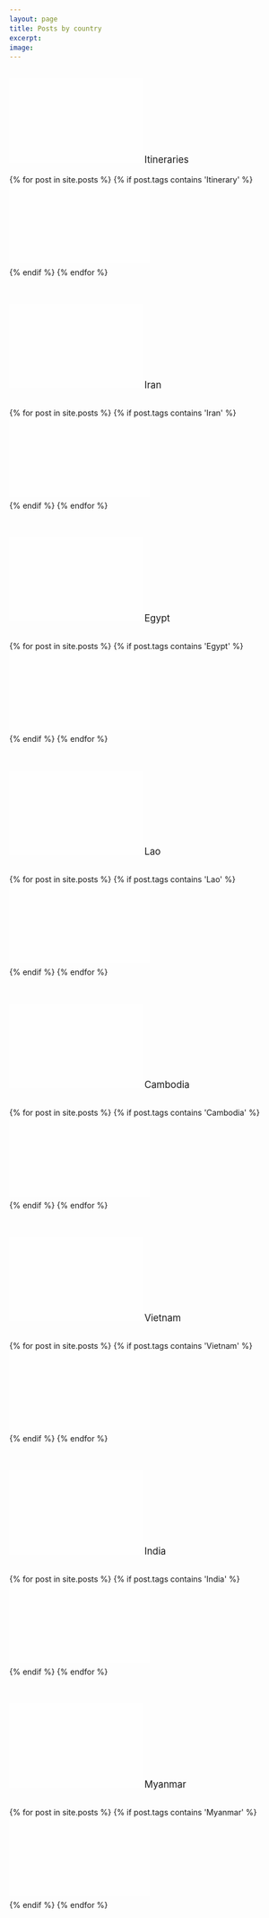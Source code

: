 ```yaml
---
layout: page
title: Posts by country
excerpt:
image:
---
```

<div id="main" role="main" ><br>
<img src="../images/blank.JPG" alt="" data-echo="../images/flags/itinerary.png"/> <big>Itineraries</big><br><br>
<div>
{% for post in site.posts %}
	{% if post.tags contains 'Itinerary' %}
		<a href="{{ site.url }}{{ post.url }}">
			<div class="image" data-content="{{post.title}}">
				<img src="../images/blank.JPG" alt="" data-echo="../images/{{post.image.feature}}" height="250" width="250" style="height:141px;margin-bottom: 4px"/>
			</div>
		</a>
	{% endif %}
{% endfor %}
</div>
<br><br>

<img src="../images/blank.JPG" alt="" data-echo="../images/flags/ir.png"/> <big>Iran</big><br><br>
<div>
{% for post in site.posts %}
	{% if post.tags contains 'Iran' %}
		<a href="{{ site.url }}{{ post.url }}">
			<div class="image" data-content="{{post.title}}">
				<img src="../images/blank.JPG" alt="" data-echo="../images/{{post.image.feature}}" height="250" width="250" style="height:141px;margin-bottom: 4px"/>
			</div>
		</a>
	{% endif %}
{% endfor %}
</div>
<br><br>

<img src="../images/blank.JPG" alt="" data-echo="../images/flags/eg.png"/> <big>Egypt</big><br><br>
<div>
{% for post in site.posts %}
	{% if post.tags contains 'Egypt' %}
		<a href="{{ site.url }}{{ post.url }}">
			<div class="image" data-content="{{post.title}}">
				<img src="../images/blank.JPG" alt="" data-echo="../images/{{post.image.feature}}" height="250" width="250" style="height:141px;margin-bottom: 4px"/>
			</div>
		</a>
	{% endif %}
{% endfor %}
</div>
<br><br>

<img src="../images/blank.JPG" alt="" data-echo="../images/flags/la.png"/> <big>Lao</big><br><br>
<div>
{% for post in site.posts %}
	{% if post.tags contains 'Lao' %}
		<a href="{{ site.url }}{{ post.url }}">
			<div class="image" data-content="{{post.title}}">
				<img src="../images/blank.JPG" alt="" data-echo="../images/{{post.image.feature}}" height="250" width="250" style="height:141px;margin-bottom: 4px"/>
			</div>
		</a>
	{% endif %}
{% endfor %}
</div>
<br><br>

<img src="../images/blank.JPG" alt="" data-echo="../images/flags/kh.png"/> <big>Cambodia</big><br><br>
<div>
{% for post in site.posts %}
	{% if post.tags contains 'Cambodia' %}
		<a href="{{ site.url }}{{ post.url }}">
			<div class="image" data-content="{{post.title}}">
				<img src="../images/blank.JPG" alt="" data-echo="../images/{{post.image.feature}}" height="250" width="250" style="height:141px;margin-bottom: 4px"/>
			</div>
		</a>
	{% endif %}
{% endfor %}
</div>
<br><br>

<img src="../images/blank.JPG" alt="" data-echo="../images/flags/vn.png"/> <big>Vietnam</big><br><br>
<div>
{% for post in site.posts %}
	{% if post.tags contains 'Vietnam' %}
		<a href="{{ site.url }}{{ post.url }}">
			<div class="image" data-content="{{post.title}}">
				<img src="../images/blank.JPG" alt="" data-echo="../images/{{post.image.feature}}" height="250" width="250" style="height:141px;margin-bottom: 4px"/>
			</div>
		</a>
	{% endif %}
{% endfor %}
</div>
<br><br>

<img src="../images/blank.JPG" alt="" data-echo="../images/flags/in.png"/> <big>India</big><br><br>
<div>
{% for post in site.posts %}
	{% if post.tags contains 'India' %}
		<a href="{{ site.url }}{{ post.url }}">
			<div class="image" data-content="{{post.title}}">
				<img src="../images/blank.JPG" alt="" data-echo="../images/{{post.image.feature}}" height="250" width="250" style="height:141px;margin-bottom: 4px"/>
			</div>
		</a>
	{% endif %}
{% endfor %}
</div>
<br><br>

<img src="../images/blank.JPG" alt="" data-echo="../images/flags/mm.png"/> <big>Myanmar</big><br><br>
<div>
{% for post in site.posts %}
	{% if post.tags contains 'Myanmar' %}
	<a href="{{ site.url }}{{ post.url }}">
		<div class="image" data-content="{{post.title}}">
			<img src="../images/blank.JPG" alt="" data-echo="../images/{{post.image.feature}}" height="250" width="250" style="height:141px;margin-bottom: 4px"/>
		</div>
	</a>
	{% endif %}
{% endfor %}
</div>
</div>